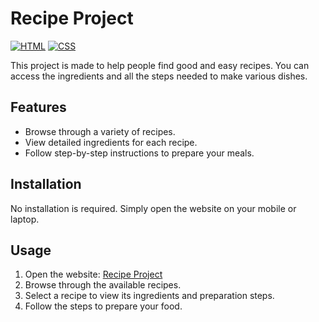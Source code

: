 <!-- # Recipe Project
- https://abhishekgoswam1.github.io/Recipe_Project/ -->

# Recipe Project

[![HTML](https://img.shields.io/badge/HTML-87.7%25-orange)](https://github.com/AbhishekGoswam1/Recipe_Project/search?l=html)
[![CSS](https://img.shields.io/badge/CSS-12.3%25-blue)](https://github.com/AbhishekGoswam1/Recipe_Project/search?l=css)

This project is made to help people find good and easy recipes. You can access the ingredients and all the steps needed to make various dishes.

## Features

- Browse through a variety of recipes.
- View detailed ingredients for each recipe.
- Follow step-by-step instructions to prepare your meals.

## Installation

No installation is required. Simply open the website on your mobile or laptop.

## Usage

1. Open the website: [Recipe Project](https://abhishekgoswam1.github.io/Recipe_Project/)
2. Browse through the available recipes.
3. Select a recipe to view its ingredients and preparation steps.
4. Follow the steps to prepare your food.
